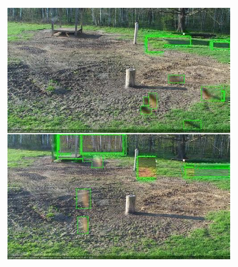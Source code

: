 ![20200504-180617-183621](in2/20200504/20200504-180617-183621_0_.jpg)
![20200504-183627-190631](in2/20200504/20200504-183627-190631_0_.jpg)
